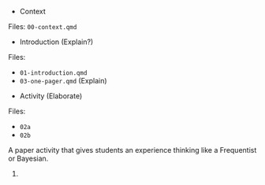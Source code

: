 
* Context

Files: `00-context.qmd`

* Introduction (Explain?)

Files: 
- `01-introduction.qmd`
- `03-one-pager.qmd` (Explain)

* Activity (Elaborate)

Files:
- `02a`
- `02b`

A paper activity that gives students an experience thinking like a Frequentist or Bayesian.

1. 